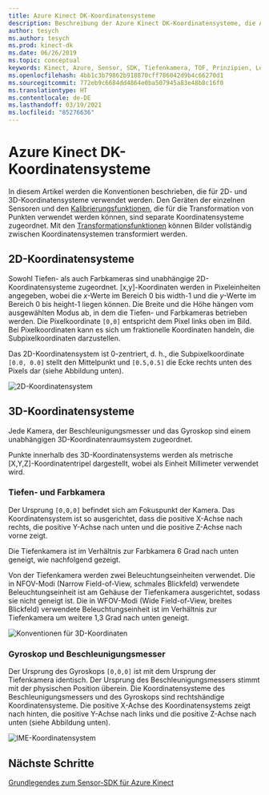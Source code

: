 ```yaml
---
title: Azure Kinect DK-Koordinatensysteme
description: Beschreibung der Azure Kinect DK-Koordinatensysteme, die Azure DK-Sensoren zugeordnet sind
author: tesych
ms.author: tesych
ms.prod: kinect-dk
ms.date: 06/26/2019
ms.topic: conceptual
keywords: Kinect, Azure, Sensor, SDK, Tiefenkamera, TOF, Prinzipien, Leistung, Außerkraftsetzung
ms.openlocfilehash: 4bb1c3b79862b918870cff786042d9b4c66270d1
ms.sourcegitcommit: 772eb9c6684dd4864e0ba507945a83e48b8c16f0
ms.translationtype: HT
ms.contentlocale: de-DE
ms.lasthandoff: 03/19/2021
ms.locfileid: "85276636"
---
```

# <a name="azure-kinect-dk-coordinate-systems"></a>Azure Kinect DK-Koordinatensysteme

In diesem Artikel werden die Konventionen beschrieben, die für 2D- und 3D-Koordinatensysteme verwendet werden.  Den Geräten der einzelnen Sensoren und den [Kalibrierungsfunktionen](use-calibration-functions.md), die für die Transformation von Punkten verwendet werden können, sind separate Koordinatensysteme zugeordnet. Mit den [Transformationsfunktionen](use-image-transformation.md) können Bilder vollständig zwischen Koordinatensystemen transformiert werden.  

## <a name="2d-coordinate-systems"></a>2D-Koordinatensysteme

 Sowohl Tiefen- als auch Farbkameras sind unabhängige 2D-Koordinatensysteme zugeordnet. [x,y]-Koordinaten werden in Pixeleinheiten angegeben, wobei die *x*-Werte im Bereich 0 bis width-1 und die *y*-Werte im Bereich 0 bis height-1 liegen können. Die Breite und die Höhe hängen vom ausgewählten Modus ab, in dem die Tiefen- und Farbkameras betrieben werden. Die Pixelkoordinate `[0,0]` entspricht dem Pixel links oben im Bild. Bei Pixelkoordinaten kann es sich um fraktionelle Koordinaten handeln, die Subpixelkoordinaten darzustellen.

Das 2D-Koordinatensystem ist 0-zentriert, d. h., die Subpixelkoordinate `[0.0, 0.0]` stellt den Mittelpunkt und `[0.5,0.5]` die Ecke rechts unten des Pixels dar (siehe Abbildung unten).

   ![2D-Koordinatensystem](./media/concepts/concepts-coordinate-systems/coordinate-systems-sdk-2d-system.png)

## <a name="3d-coordinate-systems"></a>3D-Koordinatensysteme

Jede Kamera, der Beschleunigungsmesser und das Gyroskop sind einem unabhängigen 3D-Koordinatenraumsystem zugeordnet.

Punkte innerhalb des 3D-Koordinatensystems werden als metrische [X,Y,Z]-Koordinatentripel dargestellt, wobei als Einheit Millimeter verwendet wird.

### <a name="depth-and-color-camera"></a>Tiefen- und Farbkamera

Der Ursprung `[0,0,0]` befindet sich am Fokuspunkt der Kamera. Das Koordinatensystem ist so ausgerichtet, dass die positive X-Achse nach rechts, die positive Y-Achse nach unten und die positive Z-Achse nach vorne zeigt.

Die Tiefenkamera ist im Verhältnis zur Farbkamera 6 Grad nach unten geneigt, wie nachfolgend gezeigt. 

Von der Tiefenkamera werden zwei Beleuchtungseinheiten verwendet. Die in NFOV-Modi (Narrow Field-of-View, schmales Blickfeld) verwendete Beleuchtungseinheit ist am Gehäuse der Tiefenkamera ausgerichtet, sodass sie nicht geneigt ist. Die in WFOV-Modi (Wide Field-of-View, breites Blickfeld) verwendete Beleuchtungseinheit ist im Verhältnis zur Tiefenkamera um weitere 1,3 Grad nach unten geneigt.

![Konventionen für 3D-Koordinaten](./media/concepts/concepts-coordinate-systems/coordinate-systems-camera-features.png)

### <a name="gyroscope-and-accelerometer"></a>Gyroskop und Beschleunigungsmesser

Der Ursprung des Gyroskops `[0,0,0]` ist mit dem Ursprung der Tiefenkamera identisch. Der Ursprung des Beschleunigungsmessers stimmt mit der physischen Position überein. Die Koordinatensysteme des Beschleunigungsmessers und des Gyroskops sind rechtshändige Koordinatensysteme. Die positive X-Achse des Koordinatensystems zeigt nach hinten, die positive Y-Achse nach links und die positive Z-Achse nach unten (siehe Abbildung unten).

![IME-Koordinatensystem](./media/concepts/concepts-coordinate-systems/coordinate-systems-gyroscope.png)

## <a name="next-steps"></a>Nächste Schritte

[Grundlegendes zum Sensor-SDK für Azure Kinect](about-sensor-sdk.md)